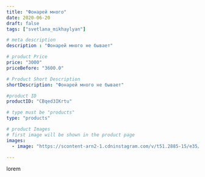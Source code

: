 ```yaml
---
title: "Фонарей много"
date: 2020-06-20
draft: false
tags: ["svetlana_mikhaylyan"]

# meta description
description : "Фонарей много не бывает"

# product Price
price: "3000"
priceBefore: "3600.0"

# Product Short Description
shortDescription: "Фонарей много не бывает"

#product ID
productID: "CBqed3IKrtu"

# type must be "products"
type: "products"

# product Images
# first image will be shown in the product page
images:
  - image: "https://scontent-arn2-1.cdninstagram.com/v/t51.2885-15/e35/104220952_1476959972514838_1142248163281906033_n.jpg?se=7&tp=1&_nc_ht=scontent-arn2-1.cdninstagram.com&_nc_cat=110&_nc_ohc=-fCdZNP6I9kAX8x-EIv&oh=6e96d1c4b54976abc8f2760b1898267a&oe=60747405&ig_cache_key=MjMzNTgxMzM1MDE5ODAwMDQ5NA%3D%3D.2"

---
```

lorem
